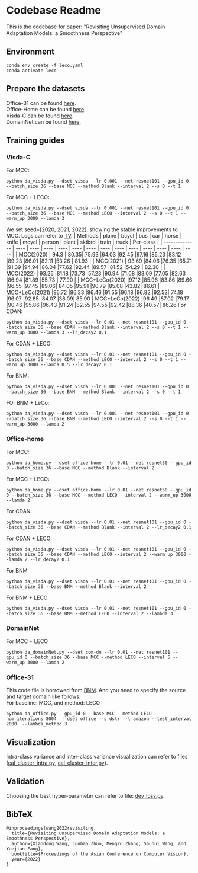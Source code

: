 # Codebase Readme
This is the codebase for paper: "Revisiting Unsupervised Domain Adaptation Models: a Smoothness Perspective"

## Environment
```
conda env create -f leco.yaml
conda activate leco
```

## Prepare the datasets
Office-31 can be found [here](https://paperswithcode.com/dataset/office-31).  
Office-Home can be found [here](https://www.hemanthdv.org/officeHomeDataset.html).   
Visda-C can be found [here](https://github.com/VisionLearningGroup/taskcv-2017-public).     
DomainNet can be found [here](http://ai.bu.edu/M3SDA/).

## Training guides

### Visda-C
For MCC:
```
python da_visda.py --dset visda --lr 0.001 --net resnet101 --gpu_id 0 --batch_size 36 --base MCC --method Blank --interval 2 --s 0 --t 1
```
For MCC + LECO:
```
python da_visda.py --dset visda --lr 0.001 --net resnet101 --gpu_id 0 --batch_size 36 --base MCC --method LECO --interval 2 --s 0 --t 1 --warm_up 3000 --lamda 3
```
We set seed=[2020, 2021, 2022], showing the stable improvements to MCC. Logs can refer to [TV](./log/uda/visda/TV/).
| Methods        | plane | bcycl | bus | car | horse | knife | mcycl | person | plant | sktbrd | train | truck | Per-class |
| -------------- | ---- | ---- | ---- | ---- | ---- | ---- | ---- | ---- | ---- | ---- | ---- | ---- | ---- |
| MCC(2020) | 94.3 | 80.35| 75.93 |64.03 |92.45 |97.16 |85.23 |83.12 |89.23 |86.01 |82.11 |53.26 | 81.93 |
| MCC(2021) | 93.69 |84.06 |76.35 |65.71 |91.39 |94.94 |86.04 |77.62 |92.44 |89.57 |81.52 |54.29 | 82.30 |
| MCC(2022)  | 93.25 |81.18 |73.73 |57.23 |90.94 |71.08 |83.09 |77.05 |82.63 |86.94 |81.89 |55.73 | 77.90 |
| MCC+LeCo(2020) |97.12 |85.96 |83.86 |89.66 |96.55 |97.45 |89.06| 84.05 |95.91 |90.79 |85.08 |43.82| 86.61
| MCC+LeCo(2021) |95.72 |86.33 |86.46 |91.55 |96.18 |96.82 |92.53| 74.18 |96.07 |92.85 |84.07 |38.09| 85.90
| MCC+LeCo(2022) |96.49 |87.02 |79.17 |90.46 |95.86 |96.43 |91.24 |82.55 |94.55 |92.42 |88.36 |40.57| 86.26
For CDAN:
```
python da_visda.py --dset visda --lr 0.01 --net resnet101 --gpu_id 0 --batch_size 36 --base CDAN --method Blank --interval 2 --s 0 --t 1 --warm_up 3000 --lamda 3 --lr_decay2 0.1
```
For CDAN + LECO:
```
python da_visda.py --dset visda --lr 0.01 --net resnet101 --gpu_id 0 --batch_size 36 --base CDAN --method LECO --interval 2 --s 0 --t 1 --warm_up 3000 --lamda 0.5 --lr_decay2 0.1
```
For BNM:
```
python da_visda.py --dset visda --lr 0.001 --net resnet101 --gpu_id 0 --batch_size 36 --base BNM --method Blank --interval 2 --s 0 --t 1
```
FOr BNM + LeCo:
```
python da_visda.py --dset visda --lr 0.001 --net resnet101 --gpu_id 0 --batch_size 36 --base BNM --method LECO --interval 2 --s 0 --t 1 --warm_up 3000 --lamda 2
```

### Office-home
For MCC:
```
python da_home.py --dset office-home --lr 0.01 --net resnet50 --gpu_id 0 --batch_size 36 --base MCC --method Blank --interval 2
```
For MCC + LECO:
```
python da_home.py --dset office-home --lr 0.01 --net resnet50 --gpu_id 0 --batch_size 36 --base MCC --method LECO --interval 2 --warm_up 3000 --lamda 2
```
For CDAN:
```
python da_visda.py --dset visda --lr 0.01 --net resnet101 --gpu_id 0 --batch_size 36 --base CDAN --method Blank --interval 2 --lr_decay2 0.1
```
For CDAN + LECO:
```
python da_visda.py --dset visda --lr 0.01 --net resnet101 --gpu_id 0 --batch_size 36 --base CDAN --method LECO --interval 2 --warm_up 3000 --lamda 2 --lr_decay2 0.1
```
For BNM
```
python da_visda.py --dset visda --lr 0.01 --net resnet101 --gpu_id 0 --batch_size 36 --base BNM --method Blank --interval 2
```
For BNM + LECO
```
python da_visda.py --dset visda --lr 0.01 --net resnet101 --gpu_id 0 --batch_size 36 --base BNM --method LECO --interval 2 --lambda 3
```


### DomainNet
For MCC + LECO
```
python da_domainNet.py --dset com-dn --lr 0.01 --net resnet101 --gpu_id 0 --batch_size 36 --base MCC --method LECO --interval 5 --warm_up 3000 --lamda 2
```
### Office-31
This code file is borrowed from [BNM](https://github.com/cuishuhao/BNM). And you need to specify the source and target domain like follows:  
For baseline: MCC, and method: LECO
```
python da_office.py --gpu_id 0 --base MCC --method LECO --num_iterations 8004  --dset office --s dslr --t amazon --test_interval 2000  --lambda_method 3
```

## Visualization
Intra-class variance and inter-class variance visualization can refer to files ([cal_cluster_intra.py](./cal_cluster_intra.py), [cal_cluster_inter.py](./cal_cluster_inter.py)).

## Validation
Choosing the best hyper-parameter can refer to file: [dev_loss.py](./dev_loss.py).

## BibTeX
```
@inproceedings{wang2022revisiting,
  title={Revisiting Unsupervised Domain Adaptation Models: a Smoothness Perspective},
  author={Xiaodong Wang, Junbao Zhuo, Mengru Zhang, Shuhui Wang, and Yuejian Fang},
  booktitle={Proceedings of the Asian Conference on Computer Vision},
  year={2022}
}
```
